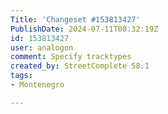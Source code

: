 ```yaml
---
Title: 'Changeset #153813427'
PublishDate: 2024-07-11T08:32:19Z
id: 153813427
user: analogon
comment: Specify tracktypes
created_by: StreetComplete 58.1
tags:
- Montenegro

---
```

